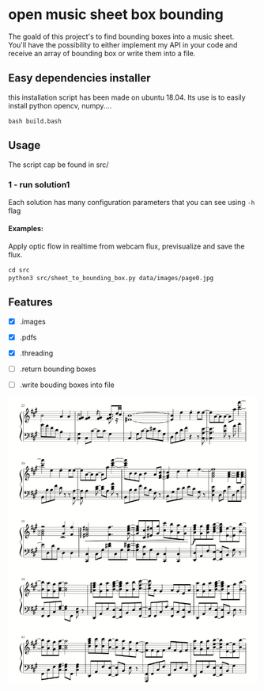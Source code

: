 open music sheet box bounding
======================
The goald of this project's to find bounding boxes into a music sheet.<br />
You'll have the possibility to either implement my API in your code and receive an array of bounding box or write them into a file.

## Easy dependencies installer

this installation script has been made on ubuntu 18.04.
Its use is to easily install python opencv, numpy....

```
bash build.bash
```

## Usage

The script cap be found in src/

### 1 - run solution1
Each solution has many configuration parameters that you can see using ```-h``` flag
#### Examples:
Apply optic flow in realtime from webcam flux, previsualize and save the flux.<br /> 
```
cd src
python3 src/sheet_to_bounding_box.py data/images/page0.jpg
```


## Features

- [x] .images
- [x] .pdfs
- [x] .threading
- [ ] .return bounding boxes
- [ ] .write bouding boxes into file


![](https://github.com/Cjdcoy/openmsbb/blob/master/data/demo.gif)
